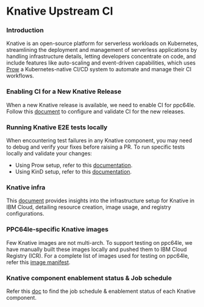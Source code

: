 # Knative Upstream CI

### Introduction
Knative is an open-source platform for serverless workloads on Kubernetes, streamlining the deployment and management of serverless applications by handling infrastructure details, letting developers concentrate on code, and include features like auto-scaling and event-driven capabilities, which uses [Prow](https://docs.prow.k8s.io/) a Kubernetes-native CI/CD system to automate and manage their CI workflows.

### Enabling CI for a New Knative Release
When a new Knative release is available, we need to enable CI for ppc64le. Follow this [document](./new-release.md) to configure and validate CI for the new releases.

### Running Knative E2E tests locally
When encountering test failures in any Knative component, you may need to debug and verify your fixes before raising a PR. To run specific tests locally and validate your changes:
- Using Prow setup, refer to this [documentation](./testing-local-using-prow-setup.md).
- Using KinD setup, refer to this [documentation](./testing-local-using-kind.md).

### Knative infra
This [document](./kn-infra.md) provides insights into the infrastructure setup for Knative in IBM Cloud, detailing resource creation, image usage, and registry configurations.

### PPC64le-specific Knative images
Few Knative images are not multi-arch. To support testing on ppc64le, we have manually built these images locally and pushed them to IBM Cloud Registry (ICR).
For a complete list of images used for testing on ppc64le, refer this [image manifest](./images/README.md).

### Knative component enablement status & Job schedule
Refer this [doc](./job-schedule-status.md) to find the job schedule & enablement status of each Knative component.
